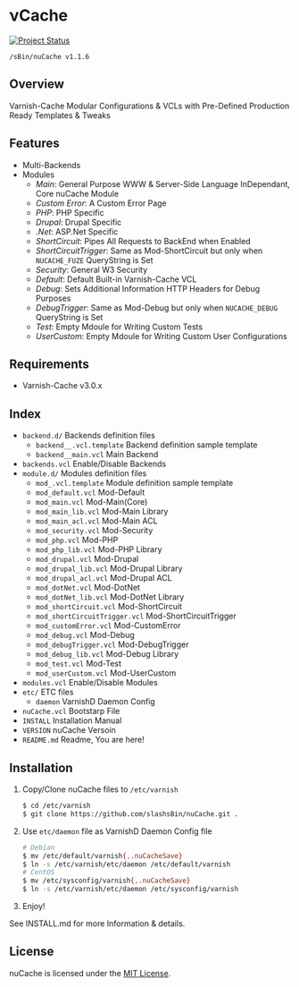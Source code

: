 &nu;Cache
=========
[![Project Status](http://stillmaintained.com/slashsBin/nuCache.png)](http://stillmaintained.com/slashsBin/nuCache) <script type="text/javascript" src="http://www.ohloh.net/p/652070/widgets/project_thin_badge.js"></script>


`/sBin/nuCache v1.1.6`

Overview
--------
Varnish-Cache Modular Configurations & VCLs
with Pre-Defined Production Ready Templates & Tweaks


Features
--------
* Multi-Backends
* Modules
    * *Main*:                   General Purpose WWW & Server-Side Language InDependant, Core nuCache Module
    * *Custom Error*:           A Custom Error Page
    * *PHP*:					PHP Specific
    * *Drupal*:					Drupal Specific	
	* *.Net*:					ASP.Net Specific
    * *ShortCircuit*:           Pipes All Requests to BackEnd when Enabled
    * *ShortCircuitTrigger*:    Same as Mod-ShortCircuit but only when `NUCACHE_FUZE` QueryString is Set
    * *Security*:				General W3 Security
    * *Default*:                Default Built-in Varnish-Cache VCL
    * *Debug*:                  Sets Additional Information HTTP Headers for Debug Purposes
	* *DebugTrigger*:			Same as Mod-Debug but only when `NUCACHE_DEBUG` QueryString is Set
    * *Test*:                   Empty Mdoule for Writing Custom Tests
    * *UserCustom*:             Empty Mdoule for Writing Custom User Configurations

Requirements
------------
* Varnish-Cache v3.0.x

Index
-----
* `backend.d/`        					Backends definition files
    * `backend__.vcl.template`			Backend definition sample template
    * `backend__main.vcl`				Main Backend
* `backends.vcl`      					Enable/Disable Backends
* `module.d/`         					Modules definition files
    * `mod_.vcl.template`				Module definition sample template
    * `mod_default.vcl`					Mod-Default
    * `mod_main.vcl`					Mod-Main(Core)
    * `mod_main_lib.vcl`				Mod-Main Library
    * `mod_main_acl.vcl`				Mod-Main ACL
    * `mod_security.vcl`				Mod-Security
    * `mod_php.vcl`						Mod-PHP
    * `mod_php_lib.vcl`					Mod-PHP Library
    * `mod_drupal.vcl`					Mod-Drupal
    * `mod_drupal_lib.vcl`				Mod-Drupal Library
    * `mod_drupal_acl.vcl`				Mod-Drupal ACL
    * `mod_dotNet.vcl`					Mod-DotNet
    * `mod_dotNet_lib.vcl`				Mod-DotNet Library
    * `mod_shortCircuit.vcl`			Mod-ShortCircuit
    * `mod_shortCircuitTrigger.vcl`		Mod-ShortCircuitTrigger
    * `mod_customError.vcl`				Mod-CustomError
    * `mod_debug.vcl`					Mod-Debug
    * `mod_debugTrigger.vcl`			Mod-DebugTrigger
    * `mod_debug_lib.vcl`				Mod-Debug Library
    * `mod_test.vcl`					Mod-Test
    * `mod_userCustom.vcl`				Mod-UserCustom
* `modules.vcl`       					Enable/Disable Modules
* `etc/`              					ETC files
    * `daemon`        					VarnishD Daemon Config
* `nuCache.vcl`       					Bootstarp File
* `INSTALL`           					Installation Manual
* `VERSION`           					nuCache Versoin
* `README.md`         					Readme, You are here!

Installation                                                                    
------------                                                                    
1. Copy/Clone nuCache files to `/etc/varnish`

	```bash
	$ cd /etc/varnish
	$ git clone https://github.com/slashsBin/nuCache.git .
	```
2. Use `etc/daemon` file as VarnishD Daemon Config file

	```bash
	# Debian
	$ mv /etc/default/varnish{,.nuCacheSave}
	$ ln -s /etc/varnish/etc/daemon /etc/default/varnish
	# CentOS
	$ mv /etc/sysconfig/varnish{,.nuCacheSave}
	$ ln -s /etc/varnish/etc/daemon /etc/sysconfig/varnish
	```
3. Enjoy!

See INSTALL.md for more Information & details.

License
-------
nuCache is licensed under the [MIT License](http://slashsbin.mit-license.org/).

